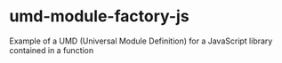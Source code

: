 # umd-module-factory-js
Example of a UMD (Universal Module Definition) for a JavaScript library contained in a function
